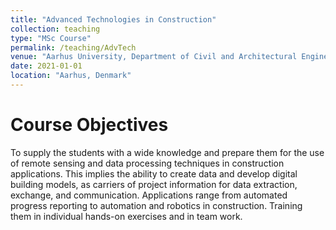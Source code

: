 ```yaml
---
title: "Advanced Technologies in Construction"
collection: teaching
type: "MSc Course"
permalink: /teaching/AdvTech
venue: "Aarhus University, Department of Civil and Architectural Engineering"
date: 2021-01-01
location: "Aarhus, Denmark"
---
```


Course Objectives
======

To supply the students with a wide knowledge and prepare them for the use of remote sensing and data processing techniques in construction applications. This implies the ability to create data and develop digital building models, as carriers of project information for data extraction, exchange, and communication. Applications range from automated progress reporting to automation and robotics in construction. Training them in individual hands-on exercises and in team work.
